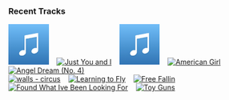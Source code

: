 ### Recent Tracks
[<img src='https://github.com/atfinke/atfinke/blob/master/placeholder.jpeg?raw=true' width='16%' height='16%' alt='Bad Child'>](https://www.last.fm/music/tones%2band%2bi/_/bad%2bchild)&nbsp;&nbsp;&nbsp;&nbsp;[<img src='https://lastfm.freetls.fastly.net/i/u/300x300/077471c84716a18b3caec473193a27bc.png' width='16%' height='16%' alt='Just You and I'>](https://www.last.fm/music/tom%2bwalker/_/just%2byou%2band%2bi)&nbsp;&nbsp;&nbsp;&nbsp;[<img src='https://github.com/atfinke/atfinke/blob/master/placeholder.jpeg?raw=true' width='16%' height='16%' alt='Better Half of Me'>](https://www.last.fm/music/tom%2bwalker/_/better%2bhalf%2bof%2bme)&nbsp;&nbsp;&nbsp;&nbsp;[<img src='https://lastfm.freetls.fastly.net/i/u/300x300/05600d9c77a9288add89fac53d3482e7.png' width='16%' height='16%' alt='American Girl'>](https://www.last.fm/music/tom%2bpetty%2band%2bthe%2bheartbreakers/_/american%2bgirl)&nbsp;&nbsp;&nbsp;&nbsp;[<img src='https://lastfm.freetls.fastly.net/i/u/300x300/e850ce45bc8775b17ad83cb6cebbf281.png' width='16%' height='16%' alt='Angel Dream (No. 4)'>](https://www.last.fm/music/tom%2bpetty%2band%2bthe%2bheartbreakers/_/angel%2bdream%2b%2528no.%2b4%2529)&nbsp;&nbsp;&nbsp;&nbsp;<br>[<img src='https://lastfm.freetls.fastly.net/i/u/300x300/e850ce45bc8775b17ad83cb6cebbf281.png' width='16%' height='16%' alt='walls - circus'>](https://www.last.fm/music/tom%2bpetty%2band%2bthe%2bheartbreakers/_/walls%2b-%2bcircus)&nbsp;&nbsp;&nbsp;&nbsp;[<img src='https://lastfm.freetls.fastly.net/i/u/300x300/05600d9c77a9288add89fac53d3482e7.png' width='16%' height='16%' alt='Learning to Fly'>](https://www.last.fm/music/tom%2bpetty%2band%2bthe%2bheartbreakers/_/learning%2bto%2bfly)&nbsp;&nbsp;&nbsp;&nbsp;[<img src='https://lastfm.freetls.fastly.net/i/u/300x300/05600d9c77a9288add89fac53d3482e7.png' width='16%' height='16%' alt='Free Fallin'>](https://www.last.fm/music/tom%2bpetty/_/free%2bfallin%2527)&nbsp;&nbsp;&nbsp;&nbsp;[<img src='https://lastfm.freetls.fastly.net/i/u/300x300/9babed4eac55f6cb98658474904a8621.png' width='16%' height='16%' alt='Found What Ive Been Looking For'>](https://www.last.fm/music/tom%2bgrennan/_/found%2bwhat%2bi%2527ve%2bbeen%2blooking%2bfor)&nbsp;&nbsp;&nbsp;&nbsp;[<img src='https://lastfm.freetls.fastly.net/i/u/300x300/cce5e71082b54c6bcc82322b8728706d.png' width='16%' height='16%' alt='Toy Guns'>](https://www.last.fm/music/tokyo%2bpolice%2bclub/_/toy%2bguns)&nbsp;&nbsp;&nbsp;&nbsp;<br>